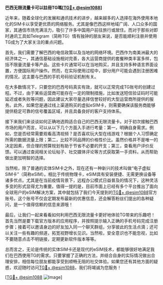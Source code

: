 **巴西无限流量卡可以註冊TG嗎[[TG💪+ @esim1088](https://t.me/s/esim1088)]**

近年来，随着全球化的发展和通讯技术的进步，越来越多的人选择在海外使用本地化的SIM卡以享受更优质的网络服务。尤其是像巴西这样地域广阔、人口众多的国家，其通信市场充满活力，吸引了许多中国用户前往旅行或居住。而对于那些对即时通讯工具如Telegram（简称TG）情有独钟的朋友来说，是否能顺利注册并使用TG成为了大家关注的重点问题。

首先，我们需要了解巴西的电信政策以及当地的网络环境。巴西作为南美洲最大的经济体之一，其通信基础设施相对完善，各大运营商提供的套餐种类丰富多样，包括不限量流量卡等产品。这些卡片通常可以在当地购买，并且支持多种语言界面设置，方便国际用户操作。然而，在实际使用过程中，部分用户可能会遇到注册困难的情况，这主要与巴西的手机号码验证机制有关。

在大多数情况下，只要您的巴西号码真实有效，就可以正常完成TG账号的创建过程。不过，由于某些运营商可能存在一定的限制措施，比如发送短信验证码时可能延迟或者失败等问题，因此建议大家尽量选择信誉较好的大型运营商所提供的服务。此外，如果您是通过线上渠道购买的虚拟eSIM卡，则需要确保该服务商能够提供稳定可靠的信号覆盖区域，并且具备良好的客户支持体系。

接下来我们来谈谈如何正确地选购适合自己的巴西无限流量卡。对于初次接触巴西市场的用户而言，可以从以下几个方面入手进行考量：第一，明确自身需求。例如，您是否经常需要观看高清视频？是否喜欢玩大型在线游戏？根据个人习惯确定所需的数据流量上限；第二，比较不同品牌的价格性价比。虽然价格并不是唯一的决定因素，但合理的预算规划有助于节省不必要的开支；第三，查看用户评价反馈。可以通过查阅相关论坛帖子、社交媒体评论等方式获取第一手资料，从而帮助做出更加明智的选择。

当然啦，除了普通的实体SIM卡之外，现在还有一种新兴的技术叫做“电子虚拟SIM卡”（简称eSIM）。相比于传统物理卡，eSIM具有安装便捷、无需更换设备等诸多优点。尤其是在当前疫情背景下，远程办公模式日益普及的情况下，这种灵活多变的形式显得尤为重要。值得一提的是，目前市面上已经有多个平台推出了面向全球用户的eSIM解决方案，其中就包括了我们今天提到的[TG💪+ @esim1088](https://t.me/s/esim1088)官方账号。这个账号不仅会定期发布最新的优惠信息，还会解答粉丝们提出的各种疑问，是一个值得信赖的信息来源哦！

最后，让我们一起来看看如何利用巴西无限流量卡更好地体验TG带来的乐趣吧！首先当然是要下载官方版本的应用程序，并按照提示输入正确的手机号码完成注册步骤；接着可以邀请身边的好友加入同一个聊天群组，分享彼此的生活点滴；还可以关注一些有趣的频道，拓宽视野增长见识。当然啦，安全意识也不能忽视，比如不要随意点击不明链接，定期更新软件版本等等。

总而言之，无论是传统的实体SIM卡还是现代的eSIM技术，都能够很好地满足我们在巴西使用TG的需求。只要掌握了正确的方法，并结合自身的实际情况做出合理安排，相信每位朋友都能享受到顺畅无阻的社交体验。如果您还有其他方面的疑惑，欢迎随时访问[TG💪+ @esim1088](https://t.me/s/esim1088)，我们将竭诚为您服务！

[[TG💪+ @esim1088](https://t.me/s/esim1088) ![Image](https://i.postimg.cc/4NQfJmqS/Snipaste-2025-05-13-00-14-12.png)]